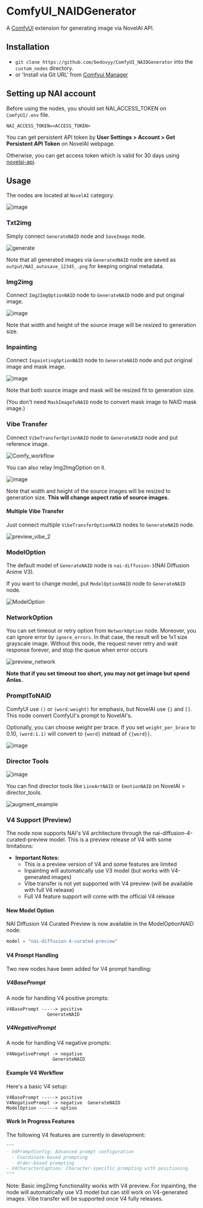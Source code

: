 # ComfyUI_NAIDGenerator

A [ComfyUI](https://github.com/comfyanonymous/ComfyUI) extension for generating image via NovelAI API.

## Installation

- `git clone https://github.com/bedovyy/ComfyUI_NAIDGenerator` into the `custom_nodes` directory.
- or 'Install via Git URL' from [Comfyui Manager](https://github.com/ltdrdata/ComfyUI-Manager)

## Setting up NAI account

Before using the nodes, you should set NAI_ACCESS_TOKEN on `ComfyUI/.env` file.

```
NAI_ACCESS_TOKEN=<ACCESS_TOKEN>
```

You can get persistent API token by **User Settings > Account > Get Persistent API Token** on NovelAI webpage.

Otherwise, you can get access token which is valid for 30 days using [novelai-api](https://github.com/Aedial/novelai-api).

## Usage

The nodes are located at `NovelAI` category.

![image](https://github.com/bedovyy/ComfyUI_NAIDGenerator/assets/137917911/8ab1ecc0-2ba8-4e38-8810-727e50a20923)

### Txt2img

Simply connect `GenerateNAID` node and `SaveImage` node.

![generate](https://github.com/bedovyy/ComfyUI_NAIDGenerator/assets/137917911/1328896d-7d4b-4d47-8ec2-d1c4e8e2561c)

Note that all generated images via `GeneratedNAID` node are saved as `output/NAI_autosave_12345_.png` for keeping original metadata.

### Img2img

Connect `Img2ImgOptionNAID` node to `GenerateNAID` node and put original image.

![image](https://github.com/bedovyy/ComfyUI_NAIDGenerator/assets/137917911/15ff8961-4f6b-4f23-86bf-34b86ace45c0)

Note that width and height of the source image will be resized to generation size.

### Inpainting

Connect `InpaintingOptionNAID` node to `GenerateNAID` node and put original image and mask image.

![image](https://github.com/bedovyy/ComfyUI_NAIDGenerator/assets/137917911/5ed1ad77-b90e-46be-8c37-9a5ee0935a3d)

Note that both source image and mask will be resized fit to generation size.

(You don't need `MaskImageToNAID` node to convert mask image to NAID mask image.)

### Vibe Transfer

Connect `VibeTransferOptionNAID` node to `GenerateNAID` node and put reference image.

![Comfy_workflow](https://github.com/bedovyy/ComfyUI_NAIDGenerator/assets/137917911/8c6c1c2e-f29d-42a1-b615-439155cb3164)

You can also relay Img2ImgOption on it.

![image](https://github.com/bedovyy/ComfyUI_NAIDGenerator/assets/137917911/acf0496c-8c7c-48f4-9530-18e6a23669d5)

Note that width and height of the source images will be resized to generation size. **This will change aspect ratio of source images.**

#### Multiple Vibe Transfer

Just connect multiple `VibeTransferOptionNAID` nodes to `GenerateNAID` node.

![preview_vibe_2](https://github.com/user-attachments/assets/2d56c0f7-bcd5-48ff-b436-012ea43604fe)

### ModelOption

The default model of `GenerateNAID` node is `nai-diffusion-3`(NAI Diffusion Anime V3).

If you want to change model, put `ModelOptionNAID` node to `GenerateNAID` node.

![ModelOption](https://github.com/bedovyy/ComfyUI_NAIDGenerator/assets/137917911/0b484edb-bcb5-428a-b2af-1372a9d7a34f)

### NetworkOption

You can set timeout or retry option from `NetworkOption` node.
Moreover, you can ignore error by `ignore_errors`. In that case, the result will be 1x1 size grayscale image.
Without this node, the request never retry and wait response forever, and stop the queue when error occurs

![preview_network](https://github.com/user-attachments/assets/d82b0ff2-c57c-4870-9024-8d78261a8fea)

**Note that if you set timeout too short, you may not get image but spend Anlas.**

### PromptToNAID

ComfyUI use `()` or `(word:weight)` for emphasis, but NovelAI use `{}` and `[]`. This node convert ComfyUI's prompt to NovelAI's.

Optionally, you can choose weight per brace. If you set `weight_per_brace` to 0.10, `(word:1.1)` will convert to `{word}` instead of `{{word}}`.

![image](https://github.com/bedovyy/ComfyUI_NAIDGenerator/assets/137917911/25c48350-7268-4d6f-81fe-9eb080fc6e5a)

### Director Tools

![image](https://github.com/user-attachments/assets/e205a51e-59dc-4d5a-94c8-29715ed98739)

You can find director tools like `LineArtNAID` or `EmotionNAID` on NovelAI > director_tools.

![augment_example](https://github.com/user-attachments/assets/5833e9fb-f92e-4d53-9069-58ca8503a3e7)

### V4 Support (Preview)

The node now supports NAI's V4 architecture through the nai-diffusion-4-curated-preview model. This is a preview release of V4 with some limitations:

- **Important Notes:**
  - This is a preview version of V4 and some features are limited
  - Inpainting will automatically use V3 model (but works with V4-generated images)
  - Vibe transfer is not yet supported with V4 preview (will be available with full V4 release)
  - Full V4 feature support will come with the official V4 release

#### New Model Option

NAI Diffusion V4 Curated Preview is now available in the ModelOptionNAID node:

```python
model = "nai-diffusion-4-curated-preview"
```

#### V4 Prompt Handling

Two new nodes have been added for V4 prompt handling:

##### V4BasePrompt

A node for handling V4 positive prompts:

```
V4BasePrompt -----> positive
               GenerateNAID
```

##### V4NegativePrompt

A node for handling V4 negative prompts:

```
V4NegativePrompt -> negative
                 GenerateNAID
```

#### Example V4 Workflow

Here's a basic V4 setup:

```
V4BasePrompt -----> positive
V4NegativePrompt -> negative  GenerateNAID
ModelOption ------> option
```

#### Work In Progress Features

The following V4 features are currently in development:

```python
"""
- V4PromptConfig: Advanced prompt configuration
  - Coordinate-based prompting
  - Order-based prompting
- V4CharacterCaption: Character-specific prompting with positioning
"""
```

Note: Basic img2img functionality works with V4 preview. For inpainting, the node will automatically use V3 model but can still work on V4-generated images. Vibe transfer will be supported once V4 fully releases.
